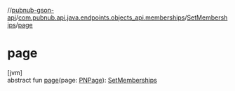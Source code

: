 //[pubnub-gson-api](../../../index.md)/[com.pubnub.api.java.endpoints.objects_api.memberships](../index.md)/[SetMemberships](index.md)/[page](page.md)

# page

[jvm]\
abstract fun [page](page.md)(page: [PNPage](../../../../../pubnub-kotlin/pubnub-kotlin-core-api/pubnub-kotlin-core-api/com.pubnub.api.models.consumer.objects/-p-n-page/index.md)): [SetMemberships](index.md)
